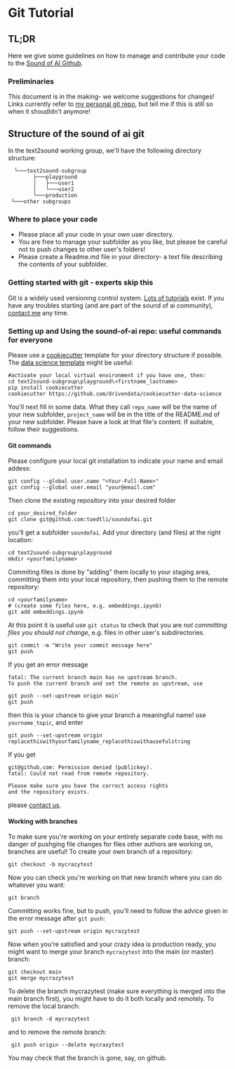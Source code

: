 # Git Tutorial
## TL;DR
Here we give some guidelines on how to manage and contribute your code to the [Sound of AI Github](https://github.com/TheSoundOfAIOSR/thesoundofaiosr.github.io).
### Preliminaries
This document is in the making- we welcome suggestions for changes! Links currently refer to [my personal git repo](https://github.com/toedtli/soundofai), but tell me if this is still so when it shoudldn't anymore!

## Structure of the sound of ai git
In the text2sound working group, we'll have the following directory structure:

      └───text2sound-subgroup
            ├───playground
            │   ├───user1
            │   └───user2
            └───production
     └───other subgroups 
### Where to place your code
- Please place all your code in your own user directory. 
- You are free to manage your subfolder as you like, but please be careful not to push changes to other user's folders!
- Please create a Readme.md file in your directory- a text file describing the contents of your subfolder. 

### Getting started with git - experts skip this
Git is a widely used versioning control system. [Lots of tutorials](https://www.freecodecamp.org/news/learn-the-basics-of-git-in-under-10-minutes-da548267cc91/) exist. If you have any troubles starting (and are part of the sound of ai community), [contact me](beat.toedtli@ost.ch) any time.

### Setting up and Using the sound-of-ai repo: useful commands for everyone
Please use a [cookiecutter](https://cookiecutter.readthedocs.io/en/1.7.2/) template for your directory structure if possible. The [data science template](https://drivendata.github.io/cookiecutter-data-science/) might be useful:

	#activate your local virtual environment if you have one, then:
	cd text2sound-subgroup\playground\<firstname_lastname>
	pip install cookiecutter
	cookiecutter https://github.com/drivendata/cookiecutter-data-science

You'll next fill in some data. What they call `repo_name` will be the name of your new subfolder, `project_name` will be in the title of the README.md of your new subfolder. Please have a look at that file's content. If suitable, follow their suggestions. 

#### Git commands
Please configure your local git installation to indicate your name and email addess:

    git config --global user.name "<Your-Full-Name>"
    git config --global user.email "your@email.com"

Then clone the existing repository into your desired folder

    cd your_desired_folder
    git clone git@github.com:toedtli/soundofai.git
    
you'll get a subfolder `soundofai`. Add your directory (and files) at the right location:

    cd text2sound-subgroup\playground
    mkdir <yourfamilyname>

Commiting files is done by "adding" them locally to your staging area, committing them into your local repository, then pushing them to the remote repository:

    cd <yourfamilyname>
    # (create some files here, e.g. embeddings.ipynb)
    git add embeddings.ipynb
    
At this point it is useful use `git status` to check that you are *not committing files you should not change*, e.g. files in other user's subdirectories.

    git commit -m "Write your commit message here"
    git push

If you get an error message 

    fatal: The current branch main has no upstream branch.
    To push the current branch and set the remote as upstream, use

    git push --set-upstream origin main`
    git push

then this is your chance to give your branch a meaningful name! use `yourname_topic`, and enter 
    
    git push --set-upstream origin replacethiswithyourfamilyname_replacethiswithausefulstring

If you get

    git@github.com: Permission denied (publickey).
    fatal: Could not read from remote repository.

    Please make sure you have the correct access rights
    and the repository exists.

please [contact us](beat.toedtli@ost.ch). 

#### Working with branches
To make sure you're working on your entirely separate code base, with no danger of pushging file changes for files other authors are working on, branches are useful! To create your own branch of a repository:

    git checkout -b mycrazytest

Now you can check you're working on that new branch where you can do whatever you want:

    git branch

Committing works fine, but to push, you'll need to follow the advice given in the error message after `git push`:

    git push --set-upstream origin mycrazytest

Now when you're satisfied and your crazy idea is production ready, you might want to merge your branch `mycrazytest` into the main (or master) branch:

    git checkout main
    git merge mycrazytest

To delete the branch mycrazytest (make sure everything is merged into the main branch first), you might have to do it both locally and remotely. To remove the local branch:

     git branch -d mycrazytest

and to remove the remote branch:
    
     git push origin --delete mycrazytest

You may check that the branch is gone, say, on github.

